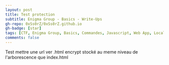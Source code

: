 ```yaml
---
layout: post
title: Test protection
subtitle: Enigma Group - Basics - Write-Ups 
gh-repo: 0xSs0rZ/0xSs0rZ.github.io
gh-badge: [star]
tags: [CTF, Enigma Group, Basics, Commandes, Javascript, Web App, Local File Inclusion, SQLi, Write-Up]
comments: false
---
```

Test mettre une url ver .html encrypt stocké au meme niveau de l'arborescence que index.html
